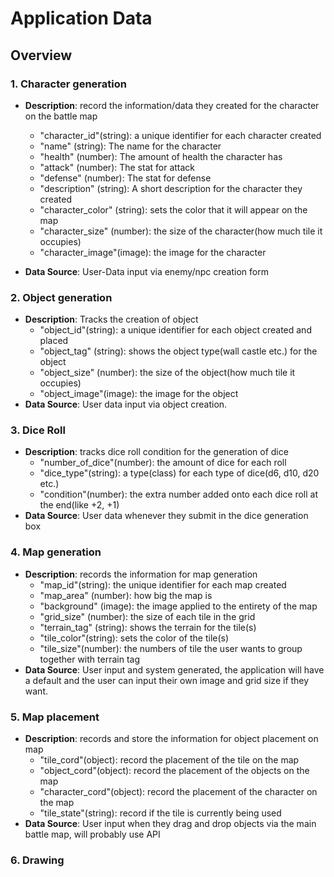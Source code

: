# Application Data

## Overview

### 1. Character generation

 - **Description**: record the information/data they created for the character on the battle map
     - "character_id"(string): a unique identifier for each character created
     - "name" (string): The name for the character
     - "health" (number): The amount of health the character has
     - "attack" (number): The stat for attack 
     - "defense" (number): The stat for defense
     - "description" (string): A short description for the character they created  
     - "character_color" (string): sets the color that it will appear on the map
     - "character_size" (number): the size of the character(how much tile it occupies)
     - "character_image"(image): the image for the character

 - **Data Source**: User-Data input via enemy/npc creation form

### 2. Object generation

 - **Description**: Tracks the creation of object
     - "object_id"(string): a unique identifier for each object created and placed
     - "object_tag" (string): shows the object type(wall castle etc.) for the object
     - "object_size" (number): the size of the object(how much tile it occupies)
     - "object_image"(image): the image for the object
 - **Data Source**: User data input via object creation.

### 3. Dice Roll

 - **Description**: tracks dice roll condition for the generation of dice
     - "number_of_dice"(number): the amount of dice for each roll
     - "dice_type"(string): a type(class) for each type of dice(d6, d10, d20 etc.)
     - "condition"(number): the extra number added onto each dice roll at the end(like +2, +1)
 - **Data Source**: User data whenever they submit in the dice generation box

### 4. Map generation

 - **Description**: records the information for map generation
     - "map_id"(string): the unique identifier for each map created
     - "map_area" (number): how big the map is
     - "background" (image): the image applied to the entirety of the map
     - "grid_size" (number): the size of each tile in the grid
     - "terrain_tag" (string): shows the terrain for the tile(s)
     - "tile_color"(string): sets the color of the tile(s)
     - "tile_size"(number): the numbers of tile the user wants to group together with terrain tag
 - **Data Source**: User input and system generated, the application will have a default and the user can input their own image and grid size if they want.

### 5. Map placement

 - **Description**: records and store the information for object placement on map
     - "tile_cord"(object): record the placement of the tile on the map
     - "object_cord"(object): record the placement of the objects on the map
     - "character_cord"(object): record the placement of the character on the map
     - "tile_state"(string): record if the tile is currently being used
 - **Data Source**: User input when they drag and drop objects via the main battle map, will probably use API

### 6. Drawing
